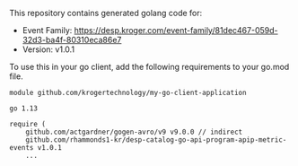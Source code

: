This repository contains generated golang code for:
* Event Family: https://desp.kroger.com/event-family/81dec467-059d-32d3-ba4f-80310eca86e7
* Version: v1.0.1

To use this in your go client, add the following requirements to your go.mod file.

```
module github.com/krogertechnology/my-go-client-application

go 1.13

require (
	github.com/actgardner/gogen-avro/v9 v9.0.0 // indirect
	github.com/rhammonds1-kr/desp-catalog-go-api-program-apip-metric-events v1.0.1
	...
```